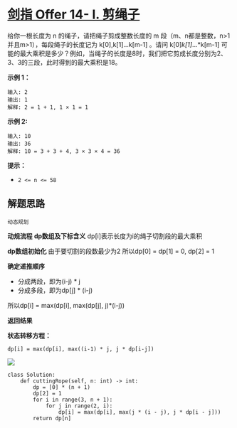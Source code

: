 # [剑指 Offer 14- I. 剪绳子](https://leetcode-cn.com/problems/jian-sheng-zi-lcof/)

给你一根长度为 n 的绳子，请把绳子剪成整数长度的 m 段（m、n都是整数，n>1并且m>1），每段绳子的长度记为 k[0],k[1]...k[m-1] 。请问 k[0]*k[1]*...*k[m-1] 可能的最大乘积是多少？例如，当绳子的长度是8时，我们把它剪成长度分别为2、3、3的三段，此时得到的最大乘积是18。

**示例 1：**

```
输入: 2
输出: 1
解释: 2 = 1 + 1, 1 × 1 = 1
```

**示例 2:**

```
输入: 10
输出: 36
解释: 10 = 3 + 3 + 4, 3 × 3 × 4 = 36
```

**提示：**

- `2 <= n <= 58`



## 解题思路

```
动态规划
```

**动规流程**
**dp数组及下标含义**
dp[i]表示长度为i的绳子切割段的最大乘积

**dp数组初始化**
由于要切割的段数最少为2
所以dp[0] = dp[1] = 0, dp[2] = 1

**确定递推顺序**

- 分成两段，即为(i-j) * j
- 分成多段，即为dp[j] * (i-j)

所以dp[i] = max(dp[i], max(dp[j], j)*(i-j))

**返回结果**

**状态转移方程：**

```
dp[i] = max(dp[i], max((i-1) * j, j * dp[i-j])
```

![](https://pic.leetcode-cn.com/82b25ac6bcb742f31e5202e4af993d98abfea6a0c385379b214440bbb84b9bb4-14.jpg)

```
class Solution:
    def cuttingRope(self, n: int) -> int:
        dp = [0] * (n + 1)
        dp[2] = 1
        for i in range(3, n + 1):
            for j in range(2, i):
                dp[i] = max(dp[i], max(j * (i - j), j * dp[i - j]))
        return dp[n]



```

